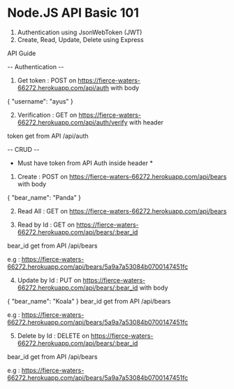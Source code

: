 # Node.JS API Basic 101

1. Authentication using JsonWebToken (JWT)
2. Create, Read, Update, Delete using Express

API Guide

-- Authentication --
1. Get token : POST on https://fierce-waters-66272.herokuapp.com/api/auth with body 

{
	"username": "ayus"
}



2. Verification : GET on https://fierce-waters-66272.herokuapp.com/api/auth/verify with header

token get from API /api/auth




-- CRUD -- 
* Must have token from API Auth inside header *
1. Create : POST on https://fierce-waters-66272.herokuapp.com/api/bears with body

{
	"bear_name": "Panda"
}



2. Read All : GET on https://fierce-waters-66272.herokuapp.com/api/bears



3. Read by Id : GET on https://fierce-waters-66272.herokuapp.com/api/bears/:bear_id

bear_id get from API /api/bears

e.g : https://fierce-waters-66272.herokuapp.com/api/bears/5a9a7a53084b0700147451fc



4. Update by Id : PUT on https://fierce-waters-66272.herokuapp.com/api/bears/:bear_id with body

{
	"bear_name": "Koala"
}
bear_id get from API /api/bears

e.g : https://fierce-waters-66272.herokuapp.com/api/bears/5a9a7a53084b0700147451fc



5. Delete by Id : DELETE on https://fierce-waters-66272.herokuapp.com/api/bears/:bear_id

bear_id get from API /api/bears

e.g : https://fierce-waters-66272.herokuapp.com/api/bears/5a9a7a53084b0700147451fc

